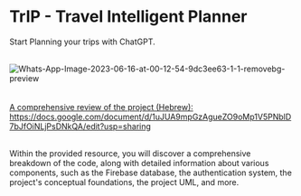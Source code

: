 
# TrIP - Travel Intelligent Planner <br/>
Start Planning your trips with ChatGPT. <br/>
<br/>

<img src="https://i.ibb.co/5Gr8DZ5/Whats-App-Image-2023-06-16-at-00-12-54-9dc3ee63-1-1-removebg-preview.png" alt="Whats-App-Image-2023-06-16-at-00-12-54-9dc3ee63-1-1-removebg-preview" border="0"></a><br /><a target='_blank' href='https://imgbb.com/'><br />
<br/>
A comprehensive review of the project (Hebrew):<br/>
https://docs.google.com/document/d/1uJUA9mpGzAgueZO9oMp1V5PNblD7bJfOiNLjPsDNkQA/edit?usp=sharing

<br/>
Within the provided resource, you will discover a comprehensive breakdown of the code, along with detailed information about various components, such as the Firebase database, the authentication system, the project's conceptual foundations, the project UML, and more.
<br/>
